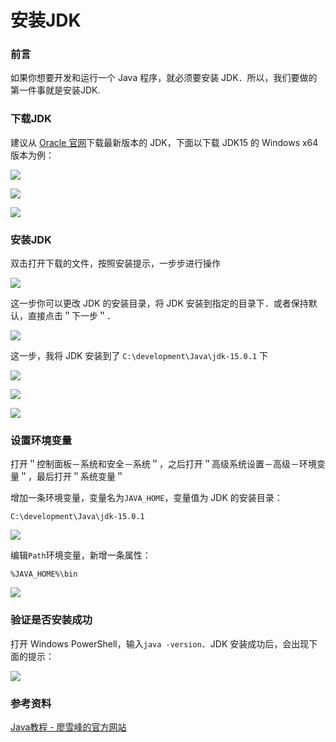 # 安装JDK

### 前言

如果你想要开发和运行一个 Java 程序，就必须要安装 JDK．所以，我们要做的第一件事就是安装JDK.

### 下载JDK

建议从 [Oracle 官网](https://www.oracle.com/java/technologies/javase-downloads.html)下载最新版本的 JDK，下面以下载 JDK15 的 Windows x64 版本为例：

![](https://netdisc.jianrry.com/images/java-se-download-1.png)

![](https://netdisc.jianrry.com/images/java-se-download-2.png)

![](https://netdisc.jianrry.com/images/java-se-download-3.png)

### 安装JDK

双击打开下载的文件，按照安装提示，一步步进行操作

![](https://netdisc.jianrry.com/images/java-se-install-1.png)

这一步你可以更改 JDK 的安装目录，将 JDK 安装到指定的目录下．或者保持默认，直接点击＂下一步＂．

![](https://netdisc.jianrry.com/images/java-se-install-2.png)

这一步，我将 JDK 安装到了 `C:\development\Java\jdk-15.0.1` 下

![](https://netdisc.jianrry.com/images/java-se-install-3.png)

![](https://netdisc.jianrry.com/images/java-se-install-4.png)

![](https://netdisc.jianrry.com/images/java-se-install-5.png)

### 设置环境变量

打开＂控制面板－系统和安全－系统＂，之后打开＂高级系统设置－高级－环境变量＂，最后打开＂系统变量＂

增加一条环境变量，变量名为`JAVA_HOME`，变量值为 JDK 的安装目录：

`C:\development\Java\jdk-15.0.1`

![](https://netdisc.jianrry.com/images/java-se-set-env-1.png)

编辑`Path`环境变量，新增一条属性：

`%JAVA_HOME%\bin`

![](https://netdisc.jianrry.com/images/java-se-set-env-2.png)

### 验证是否安装成功

打开 Windows PowerShell，输入`java -version`．JDK 安装成功后，会出现下面的提示：

![](https://netdisc.jianrry.com/images/java-se-set-env-3.png)

### 参考资料

[Java教程 - 廖雪峰的官方网站](https://www.liaoxuefeng.com/wiki/1252599548343744)

